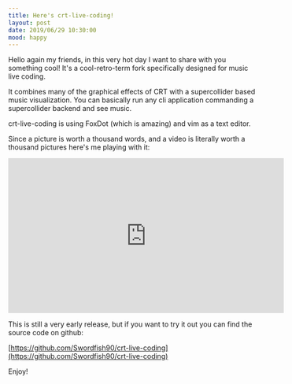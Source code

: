 ```yaml
---
title: Here's crt-live-coding!
layout: post
date: 2019/06/29 10:30:00
mood: happy
---
```


Hello again my friends, in this very hot day I want to share with you something cool!
It's a cool-retro-term fork specifically designed for music live coding.

It combines many of the graphical effects of CRT with a supercollider based music visualization.
You can basically run any cli application commanding a supercollider backend and see music.

crt-live-coding is using FoxDot (which is amazing) and vim as a text editor.

Since a picture is worth a thousand words, and a video is literally worth a thousand pictures here's me playing with it:

<iframe width="560" height="315" src="https://www.youtube.com/embed/_8ITuKIi_Is" frameborder="0" allowfullscreen></iframe>

This is still a very early release, but if you want to try it out you can find the source code on github:

[https://github.com/Swordfish90/crt-live-coding](https://github.com/Swordfish90/crt-live-coding)

Enjoy!
